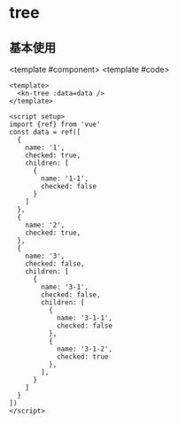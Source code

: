 # tree

## 基本使用

<ComponentCard>

<template #component>
<kn-tree :data=data />
</template>
<template #code>

```vue
<template>
  <kn-tree :data=data />
</template>

<script setup>
import {ref} from 'vue'
const data = ref([
  {
    name: '1',
    checked: true,
    children: [
      {
        name: '1-1',
        checked: false
      }
    ]
  },
  {
    name: '2',
    checked: true,
  },
  {
    name: '3',
    checked: false,
    children: [
      {
        name: '3-1',
        checked: false,
        children: [
          {
            name: '3-1-1',
            checked: false
          },
          {
            name: '3-1-2',
            checked: true
          },
        ],
      }
    ]
  }
])
</script>
```

</template>
</ComponentCard>

<script setup>
import {ref} from 'vue'
const data = ref([
  {
    name: '1',
    checked: true,
    children: [
      {
        name: '1-1',
        checked: false
      }
    ]
  },
  {
    name: '2',
    checked: true,
  },
  {
    name: '3',
    checked: false,
    children: [
      {
        name: '3-1',
        checked: false,
        children: [
          {
            name: '3-1-1',
            checked: false
          },
          {
            name: '3-1-2',
            checked: true
          },
        ],
      }
    ]
  }
])
</script>